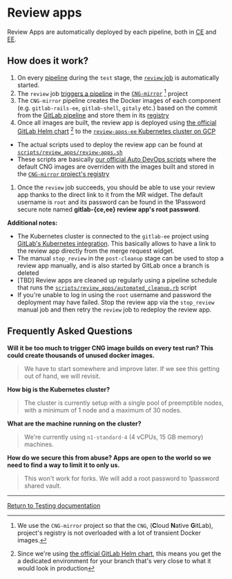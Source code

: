 # Review apps

Review Apps are automatically deployed by each pipeline, both in 
[CE](https://gitlab.com/gitlab-org/gitlab-ce/merge_requests/22010) and
[EE](https://gitlab.com/gitlab-org/gitlab-ee/merge_requests/6665).

## How does it work?

1. On every [pipeline][gitlab-pipeline] during the `test` stage, the 
  [`review` job][review-job] is automatically started.
1. The `review` job [triggers a pipeline][cng-pipeline] in the
  [`CNG-mirror`][cng-mirror] [^1] project
1. The `CNG-mirror` pipeline creates the Docker images of each component (e.g. `gitlab-rails-ee`,
  `gitlab-shell`, `gitaly` etc.) based on the commit from the
  [GitLab pipeline][gitlab-pipeline] and store them in its
  [registry][cng-mirror-registry]
1. Once all images are built, the review app is deployed using
  [the official GitLab Helm chart][helm-chart] [^2] to the
  [`review-apps-ee` Kubernetes cluster on GCP][review-apps-ee]
  - The actual scripts used to deploy the review app can be found at
    [`scripts/review_apps/review-apps.sh`][review-apps.sh]
  - These scripts are basically
    [our official Auto DevOps scripts][Auto-DevOps.gitlab-ci.yml] where the
    default CNG images are overriden with the images built and stored in the
    [`CNG-mirror` project's registry][cng-mirror-registry]
1. Once the `review` job succeeds, you should be able to use your review app
  thanks to the direct link to it from the MR widget. The default username is
  `root` and its password can be found in the 1Password secure note named
  **gitlab-{ce,ee} review app's root password**.

**Additional notes:**

- The Kubernetes cluster is connected to the `gitlab-ee` project using [GitLab's
  Kubernetes integration][gitlab-k8s-integration]. This basically allows to have
  a link to the review app directly from the merge request widget.
- The manual `stop_review` in the `post-cleanup` stage can be used to stop a
  review app manually, and is also started by GitLab once a branch is deleted
- [TBD] Review apps are cleaned up regularly using a pipeline schedule that runs
  the [`scripts/review_apps/automated_cleanup.rb`][automated_cleanup.rb] script
- If you're unable to log in using the `root` username and password the 
  deployment may have failed. Stop the review app via the `stop_review` 
  manual job and then retry the `review` job to redeploy the review app.

[^1]: We use the `CNG-mirror` project so that the `CNG`, (**C**loud **N**ative **G**itLab), project's registry is
  not overloaded with a lot of transient Docker images.
[^2]: Since we're using [the official GitLab Helm chart][helm-chart], this means
  you get the a dedicated environment for your branch that's very close to what it
  would look in production

## Frequently Asked Questions

**Will it be too much to trigger CNG image builds on every test run? This could create thousands of unused docker images.**

  > We have to start somewhere and improve later. If we see this getting out of hand, we will revisit.

**How big is the Kubernetes cluster?**

  > The cluster is currently setup with a single pool of preemptible
    nodes, with a minimum of 1 node and a maximum of 30 nodes.

**What are the machine running on the cluster?**

  > We're currently using `n1-standard-4` (4 vCPUs, 15 GB memory) machines.

**How do we secure this from abuse? Apps are open to the world so we need to find a way to limit it to only us.**

  > This won't work for forks. We will add a root password to 1password shared vault.

[gitlab-pipeline]: https://gitlab.com/gitlab-org/gitlab-ee/pipelines/29302122
[review-job]: https://gitlab.com/gitlab-org/gitlab-ee/-/jobs/94294136
[cng-mirror]: https://gitlab.com/gitlab-org/build/CNG-mirror
[cng-pipeline]: https://gitlab.com/gitlab-org/build/CNG-mirror/pipelines/29307727
[cng-mirror-registry]: https://gitlab.com/gitlab-org/build/CNG-mirror/container_registry
[helm-chart]: https://gitlab.com/charts/gitlab/
[review-apps-ee]: https://console.cloud.google.com/kubernetes/clusters/details/us-central1-b/review-apps-ee?project=gitlab-review-apps
[review-apps.sh]: https://gitlab.com/gitlab-org/gitlab-ee/blob/master/scripts/review_apps/review-apps.sh
[automated_cleanup.rb]: https://gitlab.com/gitlab-org/gitlab-ee/blob/master/scripts/review_apps/automated_cleanup.rb
[Auto-DevOps.gitlab-ci.yml]: https://gitlab.com/gitlab-org/gitlab-ce/blob/master/lib/gitlab/ci/templates/Auto-DevOps.gitlab-ci.yml
[gitlab-k8s-integration]: https://docs.gitlab.com/ee/user/project/clusters/index.html

---

[Return to Testing documentation](index.md)
